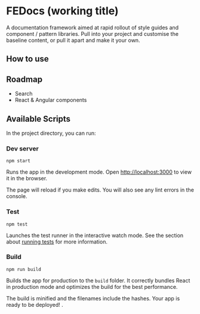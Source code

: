 # FEDocs (working title)

A documentation framework aimed at rapid rollout of style guides and component / pattern libraries.
Pull into your project and customise the baseline content, or pull it apart and make it your own.

## How to use


## Roadmap
* Search
* React & Angular components


## Available Scripts

In the project directory, you can run:

### Dev server
``` console
npm start
```

Runs the app in the development mode.
Open [http://localhost:3000](http://localhost:3000) to view it in the browser.

The page will reload if you make edits.
You will also see any lint errors in the console.

### Test
``` console
npm test
```

Launches the test runner in the interactive watch mode.
See the section about [running tests](#running-tests) for more information.

### Build
``` console
npm run build
```

Builds the app for production to the `build` folder.
It correctly bundles React in production mode and optimizes the build for the best performance.

The build is minified and the filenames include the hashes.
Your app is ready to be deployed!
.
